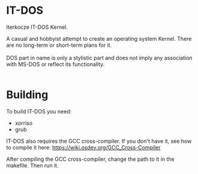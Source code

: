 # IT-DOS
Iterkocze IT-DOS Kernel.

A casual and hobbyist attempt to create an operating system Kernel. There are no long-term or short-term plans for it. <br> <br>
DOS part in name is only a stylistic part and does not imply any association with MS-DOS or reflect its functionality. <br> <br>

# Building
To build IT-DOS you need:
- xorriso
- grub

IT-DOS also requires the GCC cross-compiler. If you don't have it, see how to compile it here: https://wiki.osdev.org/GCC_Cross-Compiler

After compiling the GCC cross-compiler, change the path to it in the makefile. Then run it.
